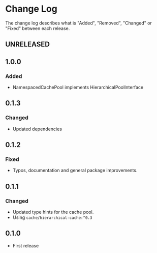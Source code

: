 # Change Log

The change log describes what is "Added", "Removed", "Changed" or "Fixed" between each release.

## UNRELEASED

## 1.0.0

### Added

* NamespacedCachePool implements HierarchicalPoolInterface

## 0.1.3

### Changed

* Updated dependencies

## 0.1.2

### Fixed

* Typos, documentation and general package improvements.

## 0.1.1

### Changed

* Updated type hints for the cache pool.
* Using `cache/hierarchical-cache:^0.3`

## 0.1.0

* First release
